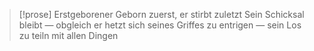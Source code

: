 > [!prose] Erstgeborener
> Geborn zuerst, er stirbt zuletzt
> Sein Schicksal bleibt — obgleich er hetzt
> sich seines Griffes zu entrigen —
> sein Los zu teiln mit allen Dingen
